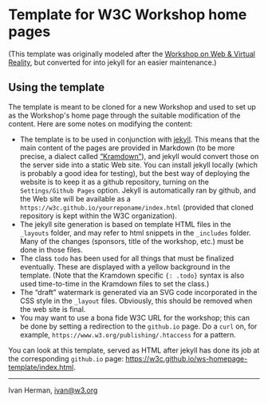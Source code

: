 # Template for W3C Workshop home pages

(This template was originally modeled after the [Workshop on Web & Virtual Reality](https://www.w3.org/2016/06/vr-workshop/), but converted for into jekyll for an easier maintenance.)

## Using the template

The template is meant to be cloned for a new Workshop and used to set up as the Workshop's home page through the suitable modification of the content. Here are some notes on modifying the content:

- The template is to be used in conjunction with [jekyll](https://jekyllrb.com/). This means that the main content of the pages are provided in Markdown (to be more precise, a dialect called [“Kramdown”](https://kramdown.gettalong.org/syntax.html)), and jekyll would convert those on the server side into a static Web site. You can install jekyll locally (which is probably a good idea for testing), but the best way of deploying the website is to keep it as a github repository, turning on the `Settings/Github Pages` option. Jekyll is automatically ran by github, and the Web site will be available as a `https://w3c.github.io/yourreponame/index.html` (provided that cloned repository is kept within the W3C organization).
- The jekyll site generation is based on template HTML files in the `_layouts` folder, and may refer to html snippets in the `_includes` folder. Many of the changes (sponsors, title of the workshop, etc.) must be done in those files.
- The class `todo` has been used for all things that must be finalized eventually. These are displayed with a yellow background in the template. (Note that the Kramdown specific `{: .todo}` syntax is also used time-to-time in the Kramdown files to set the class.)
- The “draft” watermark is generated via an SVG code incorporated in the CSS style in the `_layout` files. Obviously, this should be removed when the web site is final.
- You may want to use a bona fide W3C URL for the workshop; this can be done by setting a redirection to the `github.io` page. Do a `curl` on, for example, `https://www.w3.org/publishing/.htaccess` for a pattern.

You can look at this template, served as HTML after jekyll has done its job at the corresponding `github.io` page: https://w3c.github.io/ws-homepage-template/index.html.

---

Ivan Herman, ivan@w3.org
